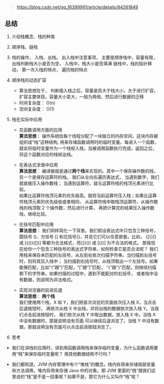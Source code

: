 > https://blog.csdn.net/qq_16399991/article/details/84261849

## 总结
1. 介绍栈概念、栈的种类
2. 顺序栈、链栈
3. 栈的操作， 入栈、出栈。 出入栈中注意事项， 主要是顺序栈中，容量有限，出栈判断栈大小是否为空，
    入栈中，栈大小是否填满
    链栈中，栈的指针移动， 第一次入栈的特点， 遍历栈的特点
4. 顺序栈的动态扩容
    -   算法思想在于， 判断插入栈之后，容量是否大于栈大小，大于进行扩容，
        扩容主要体现，容量大小变大，一般为两倍，然后进行数据的迁移
    -   时间复杂度： O(n)
    -   空间复杂度： O(1)
5. 栈在实际中应用
    -   在函数调用方面的应用      
        **算法思想**： 操作系统给每个线程分配了一块独立的内存空间，这块内存被组织成“栈”这种结构, 
        用来存储函数调用时的临时变量。每进入一个函数，就会将临时变量作为一个栈帧入栈，当被调用函数执行完成，返回之后，将这个函数对应的栈帧出栈。    
    -   在表达式求值中应用       
        **算法思想**： 编译器就是通过**两个栈**来实现的。其中一个保存操作数的栈，另一个是保存运算符的栈。
        我们从左向右遍历表达式， 当遇到数字，我们就直接压入操作数栈；
        当遇到运算符，就与运算符栈的栈顶元素进行比较。  
        如果比运算符栈顶元素的优先级高，就将当前运算符压入栈；如果比运算符栈顶元素的优先级低或者相同，
        从运算符栈中取栈顶运算符，从操作数栈的栈顶取 2 个操作数，然后进行计算，
        再把计算完的结果压入操作数栈，继续比较。    
    -   在括号匹配中应用    
        **算法思想**： 我们同样简化一下背景。我们假设表达式中只包含三种括号，圆括号 ()、方括号 [] 和花括号{}，并且它们可以任意嵌套。比如，
        {[{}]}或 [{()}([])] 等都为合法格式，而{[}()] 或 [({)] 为不合法的格式。
        那我现在给你一个包含三种括号的表达式字符串，如何检查它是否合法呢？
        我们用栈来保存未匹配的左括号，从左到右依次扫描字符串。当扫描到左括号时，则将其压入栈中；
        当扫描到右括号时，从栈顶取出一个左括号。如果能够匹配，比如“(”跟“)”匹配，“[”跟“]”匹配，
        “{”跟“}”匹配，则继续扫描剩下的字符串。如果扫描的过程中，遇到不能配对的右括号，
        或者栈中没有数据，则说明为非法格式。
                
    -   实现浏览器的前进后退  
        **算法思想**： **两个栈**   
        我们使用两个栈，X 和 Y，我们把首次浏览的页面依次压入栈 X，当点击后退按钮时，
        再依次从栈 X 中出栈，并将出栈的数据依次放入栈 Y。当我们点击前进按钮时，
        我们依次从栈 Y 中取出数据，放入栈 X 中。当栈 X 中没有数据时，那就说明没有页面
        可以继续后退浏览了。当栈 Y 中没有数据，那就说明没有页面可以点击前进按钮浏览了。
        
        
6. 思考
-   我们在讲栈的应用时，讲到用函数调用栈来保存临时变量，为什么函数调用要用“栈”来保存临时变量呢？
用其他数据结构不行吗？
    
-   我们都知道，JVM 内存管理中有个“堆栈”的概念。栈内存用来存储局部变量和方法调用，堆内存用来存储 
Java 中的对象。那 JVM 里面的“栈”跟我们这里说的“栈”是不是一回事呢？如果不是，那它为什么又叫作“栈”呢？
        
    